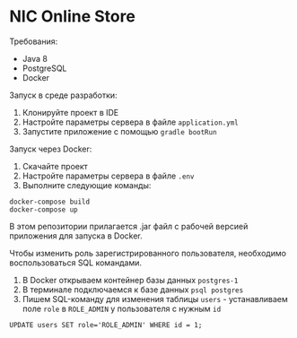# NIC Online Store
Требования:
* Java 8
* PostgreSQL
* Docker

Запуск в среде разработки:
1. Клонируйте проект в IDE
2. Настройте параметры сервера в файле ```application.yml```
3. Запустите приложение с помощью ```gradle bootRun```

Запуск через Docker:

1. Скачайте проект
2. Настройте параметры сервера в файле ```.env```
2. Выполните следующие команды:
```
docker-compose build
docker-compose up
```
В этом репозитории прилагается .jar файл с рабочей версией приложения для запуска в Docker.

Чтобы изменить роль зарегистрированного пользователя, необходимо воспользоваться SQL командами.
1. В Docker открываем контейнер базы данных ```postgres-1```
2. В терминале подключаемся к базе данных ```psql postgres```
3. Пишем SQL-команду для изменения таблицы ```users``` - устанавливаем поле ```role``` в ```ROLE_ADMIN``` у пользователя с нужным ```id```

```UPDATE users SET role='ROLE_ADMIN' WHERE id = 1;```